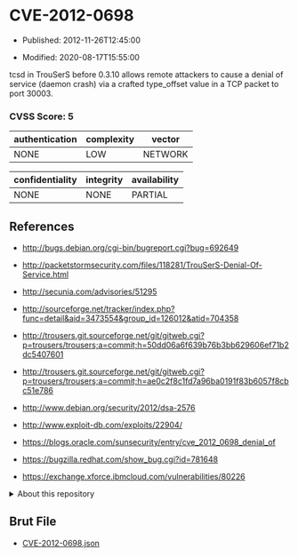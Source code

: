 # CVE-2012-0698

- Published: 2012-11-26T12:45:00

- Modified: 2020-08-17T15:55:00

tcsd in TrouSerS before 0.3.10 allows remote attackers to cause a denial of service (daemon crash) via a crafted type_offset value in a TCP packet to port 30003.

### CVSS Score: **5**

| authentication | complexity | vector |
| --- | --- | --- |
| NONE | LOW | NETWORK |

| confidentiality | integrity | availability |
| --- | --- | --- |
| NONE | NONE | PARTIAL |

## References

* http://bugs.debian.org/cgi-bin/bugreport.cgi?bug=692649

* http://packetstormsecurity.com/files/118281/TrouSerS-Denial-Of-Service.html

* http://secunia.com/advisories/51295

* http://sourceforge.net/tracker/index.php?func=detail&aid=3473554&group_id=126012&atid=704358

* http://trousers.git.sourceforge.net/git/gitweb.cgi?p=trousers/trousers;a=commit;h=50dd06a6f639b76b3bb629606ef71b2dc5407601

* http://trousers.git.sourceforge.net/git/gitweb.cgi?p=trousers/trousers;a=commit;h=ae0c2f8c1fd7a96ba0191f83b6057f8cbc51e786

* http://www.debian.org/security/2012/dsa-2576

* http://www.exploit-db.com/exploits/22904/

* https://blogs.oracle.com/sunsecurity/entry/cve_2012_0698_denial_of

* https://bugzilla.redhat.com/show_bug.cgi?id=781648

* https://exchange.xforce.ibmcloud.com/vulnerabilities/80226

<details>
<summary>About this repository</summary> 

  This repository is part of the project [Live Hack CVE](https://github.com/Live-Hack-CVE). Main website can be found [www.live-hack.org](https://www.live-hack.org) 
  
  Made by [Sn0wAlice](https://github.com/Sn0wAlice) for the people that care about security and need to have a feed of the latest CVEs. Hope you enjoy it, don't forget to star the repo and follow me on [Twitter](https://twitter.com/Sn0wAlice) and [Github](https://github.com/Sn0wAlice). And that is my [personnal website](https://www.alice-snow.me/)

  - [Home Page](https://github.com/Live-Hack-CVE)
  - [Framework](https://github.com/Live-Hack-CVE/cve-framework)
  - [CVE database](https://github.com/Live-Hack-CVE/full_database)
  - [Changelog](https://github.com/Live-Hack-CVE/Changelog)
</details>

## Brut File

* [CVE-2012-0698.json](https://raw.githubusercontent.com/Live-Hack-CVE/full_database/main/cves/2012/CVE-2012-0698.json)

